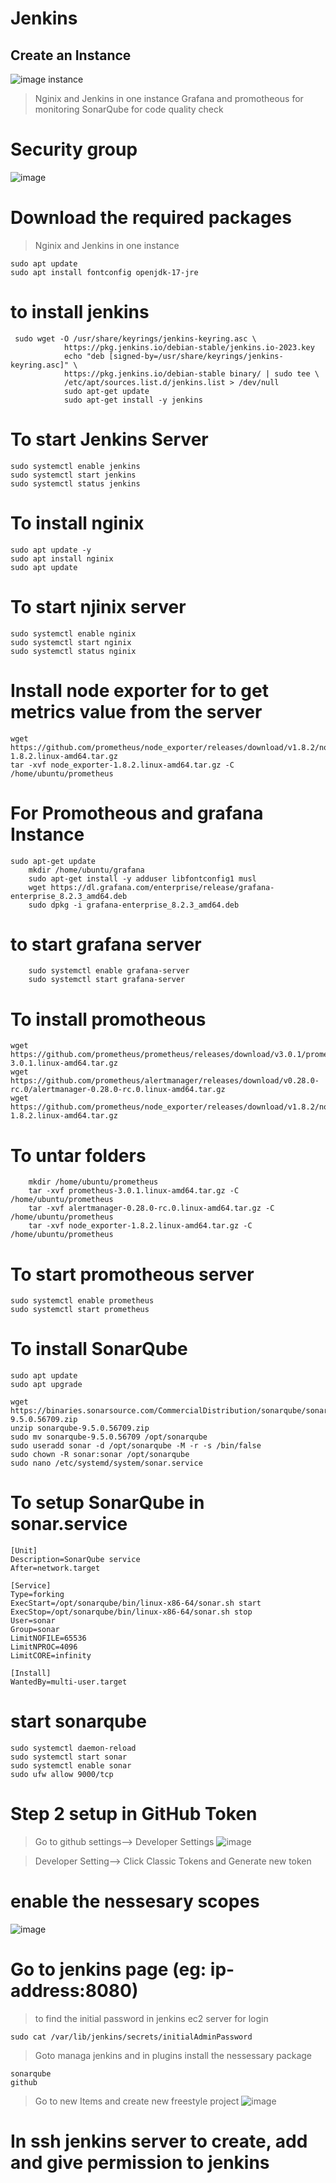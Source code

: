 # Jenkins

## Create an Instance 
![image](https://github.com/user-attachments/assets/00c40c51-c616-40cb-a755-298162c74572)
instance 
> Nginix and Jenkins in one instance
> Grafana and promotheous for monitoring
> SonarQube for code quality check

# Security group 
![image](https://github.com/user-attachments/assets/1c8135d7-d237-4263-9ec1-4dcc941c5391)

# Download the required packages 
> Nginix and Jenkins in one instance

```
sudo apt update
sudo apt install fontconfig openjdk-17-jre
```
# to install jenkins
```
 sudo wget -O /usr/share/keyrings/jenkins-keyring.asc \
            https://pkg.jenkins.io/debian-stable/jenkins.io-2023.key
            echo "deb [signed-by=/usr/share/keyrings/jenkins-keyring.asc]" \
            https://pkg.jenkins.io/debian-stable binary/ | sudo tee \
            /etc/apt/sources.list.d/jenkins.list > /dev/null
            sudo apt-get update
            sudo apt-get install -y jenkins
```
# To start Jenkins Server 
```
sudo systemctl enable jenkins
sudo systemctl start jenkins
sudo systemctl status jenkins
```
# To install nginix
```
sudo apt update -y
sudo apt install nginix
sudo apt update
```
# To start njinix server
```
sudo systemctl enable nginix
sudo systemctl start nginix
sudo systemctl status nginix
```

# Install node exporter for to get metrics value from the server

```
wget https://github.com/prometheus/node_exporter/releases/download/v1.8.2/node_exporter-1.8.2.linux-amd64.tar.gz
tar -xvf node_exporter-1.8.2.linux-amd64.tar.gz -C /home/ubuntu/prometheus
```


# For Promotheous and grafana Instance

```
sudo apt-get update
    mkdir /home/ubuntu/grafana
    sudo apt-get install -y adduser libfontconfig1 musl
    wget https://dl.grafana.com/enterprise/release/grafana-enterprise_8.2.3_amd64.deb
    sudo dpkg -i grafana-enterprise_8.2.3_amd64.deb
```
# to start grafana server
```
    sudo systemctl enable grafana-server
    sudo systemctl start grafana-server
```
# To install promotheous
```
wget https://github.com/prometheus/prometheus/releases/download/v3.0.1/prometheus-3.0.1.linux-amd64.tar.gz
wget https://github.com/prometheus/alertmanager/releases/download/v0.28.0-rc.0/alertmanager-0.28.0-rc.0.linux-amd64.tar.gz
wget https://github.com/prometheus/node_exporter/releases/download/v1.8.2/node_exporter-1.8.2.linux-amd64.tar.gz
```
# To untar folders
```
    mkdir /home/ubuntu/prometheus
    tar -xvf prometheus-3.0.1.linux-amd64.tar.gz -C /home/ubuntu/prometheus
    tar -xvf alertmanager-0.28.0-rc.0.linux-amd64.tar.gz -C /home/ubuntu/prometheus
    tar -xvf node_exporter-1.8.2.linux-amd64.tar.gz -C /home/ubuntu/prometheus
```
# To start promotheous server
```
sudo systemctl enable prometheus
sudo systemctl start prometheus
```
# To install SonarQube
```
sudo apt update
sudo apt upgrade
```
```
wget https://binaries.sonarsource.com/CommercialDistribution/sonarqube/sonarqube-9.5.0.56709.zip
unzip sonarqube-9.5.0.56709.zip
sudo mv sonarqube-9.5.0.56709 /opt/sonarqube
sudo useradd sonar -d /opt/sonarqube -M -r -s /bin/false
sudo chown -R sonar:sonar /opt/sonarqube
sudo nano /etc/systemd/system/sonar.service
```

# To setup SonarQube in sonar.service

```
[Unit]
Description=SonarQube service
After=network.target

[Service]
Type=forking
ExecStart=/opt/sonarqube/bin/linux-x86-64/sonar.sh start
ExecStop=/opt/sonarqube/bin/linux-x86-64/sonar.sh stop
User=sonar
Group=sonar
LimitNOFILE=65536
LimitNPROC=4096
LimitCORE=infinity

[Install]
WantedBy=multi-user.target
```
# start sonarqube

```
sudo systemctl daemon-reload
sudo systemctl start sonar
sudo systemctl enable sonar
sudo ufw allow 9000/tcp
```

# Step 2 setup in GitHub Token

> Go to github settings--> Developer Settings
![image](https://github.com/user-attachments/assets/3d0d0b67-9b1c-4a20-b085-432c8c61ad99)

> Developer Setting--> Click Classic Tokens and Generate new token
# enable the nessesary scopes
![image](https://github.com/user-attachments/assets/ae39945b-4920-4ee8-b329-a9c0ed0c5795)

# Go to jenkins page (eg: ip-address:8080)
> to find the initial password in jenkins ec2 server for login 
```
sudo cat /var/lib/jenkins/secrets/initialAdminPassword
```
> Goto managa jenkins and in plugins install the nessessary package
```
sonarqube
github
```
> Go to new Items and create new freestyle project
![image](https://github.com/user-attachments/assets/275b5002-a8b4-43c3-bed7-e9d3a3646957)

# In ssh jenkins server to create, add and give permission to jenkins

```
